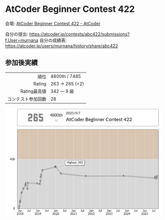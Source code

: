 # AtCoder Beginner Contest 422

会場: [AtCoder Beginner Contest 422 - AtCoder](https://atcoder.jp/contests/abc422)

自分の提出: https://atcoder.jp/contests/abc422/submissions?f.User=murnana
自分の成績表: https://atcoder.jp/users/murnana/history/share/abc422


## 参加後実績

|                    |                 |
| -----------------: | :-------------- |
|               順位 | 4800th / 7485  |
|             Rating | 263 → 265 (+2) |
|       Rating最高値 | 342 ― 9 級      |
| コンテスト参加回数 | 28              |

![ratingStatus](ratingStatus.png)
![ratingGraph](ratingGraph.png)
